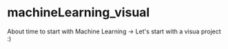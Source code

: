 # machineLearning_visual
About time to start with Machine Learning -> Let's start with a visua project :)
